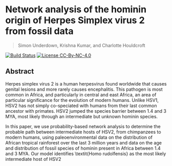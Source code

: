 # Network analysis of the hominin origin of Herpes Simplex virus 2 from fossil data
> Simon Underdown, Krishna Kumar, and Charlotte Houldcroft

[![Build Status](https://api.travis-ci.org/kks32-docs/2017-hsv2.svg)](https://travis-ci.org/kks32-docs/2017-hsv2)
[![License CC-By-NC-4.0](http://img.shields.io/badge/license-CC-By-NC-4.0-brightgreen.svg)](https://creativecommons.org/licenses/by-nc-nd/4.0/)


## Abstract
Herpes simplex virus 2 is a human herpesvirus found worldwide that causes genital lesions and more rarely causes encephalitis. This pathogen is most common in Africa, and particularly in central and east Africa, an area of particular significance for the evolution of modern humans. Unlike HSV1, HSV2 has not simply co-speciated with humans from their last common ancestor with primates. HSV2 jumped the species barrier between 1.4 and 3 MYA, most likely through an intermediate but unknown hominin species. 

In this paper, we use probability-based network analysis to determine the probable path between intermediate hosts of HSV2, from chimpanzees to modern humans, using paleoenvironmental data on the distribution of African tropical rainforest over the last 3 million years and data on the age and distribution of fossil species of hominin present in Africa between 1.4 and 3 MYA. Our model identifies \textit{Homo rudolfensis} as the most likely intermediate host of HSV2
